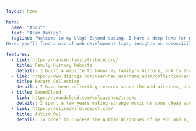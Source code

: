 ```yaml
---
layout: home

hero:
  name: "About"
  text: "Adam Bailey"
  tagline: "Welcome to my blog! Beyond coding, I have a deep love for music. I enjoy playing and listening to all styles, with a special passion for drumming.
Here, you'll find a mix of web development tips, insights on accessibility and neurodiversity, and occasional musings on music. Thanks for visiting!"
  
features:
  - link: https://hansen.familytribute.org/
    title: Family History Website
    details: I built a website to honor my family's history, and to share the stories and photos of my ancestors.
  - link: https://www.discogs.com/user/new_username_adam/collection?sort=medianvalue&sort_order=desc
    title: Record Collection
    details: I have been collecting records since the mid-nineties, and I cataloged all of them into Discogs. You're welcome to check them out! 
  - title: SoundCloud
    link: https://soundcloud.com/owlsayshoo/tracks
    details: I spent a few years making strange music on some cheap equipment and saved some of them here.
  - link: https://autismowl.blogspot.com/
    title: Autism Owl
    details: In order to process the Autism diagnoses of my son and I, I started writing a comic strip to make sense of it all.
---
```

